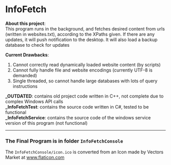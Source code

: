 # InfoFetch 

**About this project**:  
This program runs in the background, and fetches desired content from urls (written in websites.txt), according to the XPaths given. If there are any updates, it will push notification to the desktop. It will also load a backup database to check for updates  

**Current Drawbacks**:  
1. Cannot correctly read dynamically loaded website content (by scripts)  
2. Cannot fully handle file and website encodings (currently UTF-8 is demanded)  
3. Single threaded, so cannot handle large databases with lots of query instructions  

**_OUTDATED**: contains old project code written in C++, not complete due to complex Windows API calls  
**_InfoFetchTest**: contains the source code written in C#, tested to be functional  
**_InfoFetchService**: contains the source code of the windows service version of this program (not functional)  

------

### The Final Program is in folder `InfoFetchConsole`  

The `InfoFetchConsole/icon.ico` is converted from an Icon made by Vectors Market at www.flaticon.com  